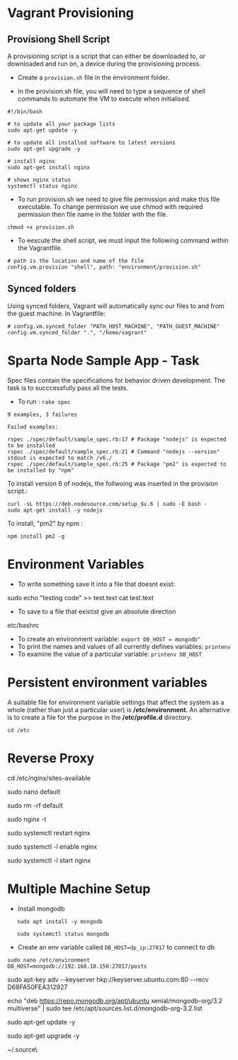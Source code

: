 # Vagrant Provisioning 

## Provisiong Shell Script 
A provisioning script is a script that can either be downloaded to, or downloaded and run on, a device during the provisioning process.

- Create a `provision.sh` file  in the environment folder. 


- In the provision.sh file, you will need to type a sequence of shell commands to automate the VM to execute when initialised. 

```
#!/bin/bash

# to update all your package lists 
sudo apt-get update -y

# to update all installed software to latest versions 
sudo apt-get upgrade -y

# install nginx 
sudo apt-get install nginx 

# shows nginx status 
systemctl status nginx

```

- To run provision.sh we need to give file permission and make this file executable. To change permission we use chmod with required permission then file name in the folder with the file.

```
chmod +x provision.sh
```

- To eexcute the shell script, we must input the following command within the Vagrantfile. 

```
# path is the location and name of the file 
config.vm.provision "shell", path: "environment/provision.sh"
```

## Synced folders 
Using synced folders, Vagrant will automatically sync our files to and from the guest machine. In Vagrantfile:

```
# config.vm.synced_folder "PATH_HOST_MACHINE", "PATH_GUEST_MACHINE"
config.vm.synced_folder ".", "/home/vagrant"
```

# Sparta Node Sample App - Task
Spec files contain the specifications for behavior driven development. The task is to succcessfully pass all the tests. 

- To run : `rake spec`

```
9 examples, 3 failures

Failed examples:

rspec ./spec/default/sample_spec.rb:17 # Package "nodejs" is expected to be installed
rspec ./spec/default/sample_spec.rb:21 # Command "nodejs --version" stdout is expected to match /v6./
rspec ./spec/default/sample_spec.rb:25 # Package "pm2" is expected to be installed by "npm"
```

To install version 6 of nodejs, the follwoing was inserted in the provision script.:

```
curl -sL https://deb.nodesource.com/setup_$v.6 | sudo -E bash -
sudo apt-get install -y nodejs
```

To install, "pm2" by npm :

```
npm install pm2 -g
```

# Environment Variables

- To write something save it into a file that doesnt exist:

sudo echo "testing code" >> test.text
cat test.text

- To save to a file that existist give an absolute direction 

etc/bashrc

- To create an environment variable: `export DB_HOST = mongodb"`
- To print the names and values of all currently defines variables: `printenv`
- To examine the value of a particular variable: `printenv DB_HOST`

# Persistent environment variables
A suitable file for environment variable settings that affect the system as a whole (rather than just a particular user) is **/etc/environment**. An alternative is to create a file for the purpose in the **/etc/profile.d** directory.

```
cd /etc
```


# Reverse Proxy 

cd /etc/nginx/sites-available

sudo nano default 

sudo rm -rf default 

sudo nginx -t

sudo systemctl restart nginx


sudo systemctl -l enable nginx

sudo systemctl -l start nginx



 # Multiple Machine Setup 
 - Install mongodb 
 ```
    sudo apt install -y mongodb

    sudo systemctl status mongodb
 ```
 
 - Create an env variable called `DB_HOST=dp_ip:27017` to connect to db 

```
sudo nano /etc/environment
DB_HOST=mongodb://192.168.10.150:27017/posts 
```
sudo apt-key adv --keyserver hkp://keyserver.ubuntu.com:80 --recv D68FA50FEA312927

echo "deb https://repo.mongodb.org/apt/ubuntu xenial/mongodb-org/3.2 multiverse" | sudo tee /etc/apt/sources.list.d/mongodb-org-3.2.list

sudo apt-get update -y

 sudo apt-get upgrade -y

~/.source\
